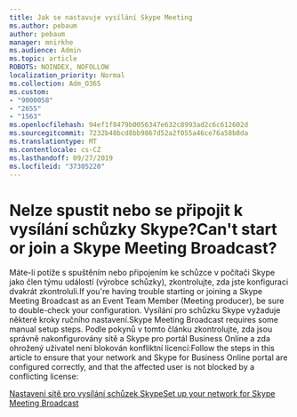 ```yaml
---
title: Jak se nastavuje vysílání Skype Meeting
ms.author: pebaum
author: pebaum
manager: mnirkhe
ms.audience: Admin
ms.topic: article
ROBOTS: NOINDEX, NOFOLLOW
localization_priority: Normal
ms.collection: Adm_O365
ms.custom:
- "9000058"
- "2655"
- "1563"
ms.openlocfilehash: 94ef1f8479b0056347e632c8993ad2c6c612602d
ms.sourcegitcommit: 7232b48bcd8bb9867d52a2f055a46ce76a58b8da
ms.translationtype: MT
ms.contentlocale: cs-CZ
ms.lasthandoff: 09/27/2019
ms.locfileid: "37305220"
---
```

# <a name="cant-start-or-join-a-skype-meeting-broadcast"></a><span data-ttu-id="892c8-102">Nelze spustit nebo se připojit k vysílání schůzky Skype?</span><span class="sxs-lookup"><span data-stu-id="892c8-102">Can't start or join a Skype Meeting Broadcast?</span></span>

<span data-ttu-id="892c8-103">Máte-li potíže s spuštěním nebo připojením ke schůzce v počítači Skype jako člen týmu událostí (výrobce schůzky), zkontrolujte, zda jste konfiguraci dvakrát zkontroluli.</span><span class="sxs-lookup"><span data-stu-id="892c8-103">If you're having trouble starting or joining a Skype Meeting Broadcast as an Event Team Member (Meeting producer), be sure to double-check your configuration.</span></span> <span data-ttu-id="892c8-104">Vysílání pro schůzku Skype vyžaduje některé kroky ručního nastavení.</span><span class="sxs-lookup"><span data-stu-id="892c8-104">Skype Meeting Broadcast requires some manual setup steps.</span></span> <span data-ttu-id="892c8-105">Podle pokynů v tomto článku zkontrolujte, zda jsou správně nakonfigurovány sítě a Skype pro portál Business Online a zda ohrožený uživatel není blokován konfliktní licencí:</span><span class="sxs-lookup"><span data-stu-id="892c8-105">Follow the steps in this article to ensure that your network and Skype for Business Online portal are configured correctly, and that the affected user is not blocked by a conflicting license:</span></span>

[<span data-ttu-id="892c8-106">Nastavení sítě pro vysílání schůzek Skype</span><span class="sxs-lookup"><span data-stu-id="892c8-106">Set up your network for Skype Meeting Broadcast</span></span>](https://docs.microsoft.com/SkypeForBusiness/set-up-your-network-for-skype-meeting-broadcast/set-up-your-network-for-skype-meeting-broadcast)